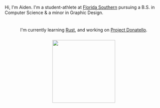 <div style="display: flex; flex-direction: column; align-items: center; gap: 10px;">
  <p>Hi, I'm Aiden. I'm a student-athlete at <a href="https://www.flsouthern.edu/">Florida Southern</a> pursuing a B.S. in Computer Science & a minor in Graphic Design.</p>
  <p>I'm currently learning <a href="https://www.rust-lang.org/">Rust</a>, and working on <a href="https://github.com/aredmondd/project-donatello">Project Donatello</a>.</p>

  <a href="https://github.com/anuraghazra/github-readme-stats">
    <img height="200" align="center" src="https://github-readme-stats.vercel.app/api/top-langs?username=aredmondd&layout=compact&langs_count=8&card_width=320" />
  </a>
</div>
